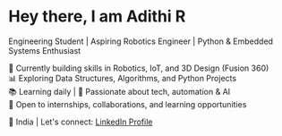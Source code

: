 # Hey there, I am Adithi R
Engineering Student | Aspiring Robotics Engineer | Python & Embedded Systems Enthusiast

🔬 Currently building skills in Robotics, IoT, and 3D Design (Fusion 360)  
📊 Exploring Data Structures, Algorithms, and Python Projects  
📚 Learning daily | 🌱 Passionate about tech, automation & AI  
🚀 Open to internships, collaborations, and learning opportunities

📍 India | Let's connect: [LinkedIn Profile](https://www.linkedin.com/in/adithi-r-008891298)

